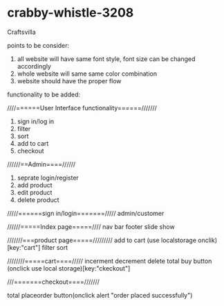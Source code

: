 # crabby-whistle-3208
Craftsvilla

points to be consider:
1. all website will have same font style, font size can be changed accordingly
2. whole website will same same color combination
3. website should have the proper flow


functionality to be added:

////======User Interface functionality======///////
1. sign in/log in
2. filter
3. sort
4. add to cart
5. checkout


//////==Admin====//////
1. seprate login/register
2. add product
3. edit product
4. delete product

/////======sign in/login=======/////
admin/customer


//////=====Index page=====////
nav bar
footer
slide show

///////===product page=====/////////
add to cart (use localstorage onclik)[key:"cart"]
filter 
sort

////////=====cart====/////
incerment
decrement
delete
total
buy button (onclick use local storage)[key:"ckeckout"]

///=======checkout====///////

total
placeorder button(onclick alert "order placed successfully")


